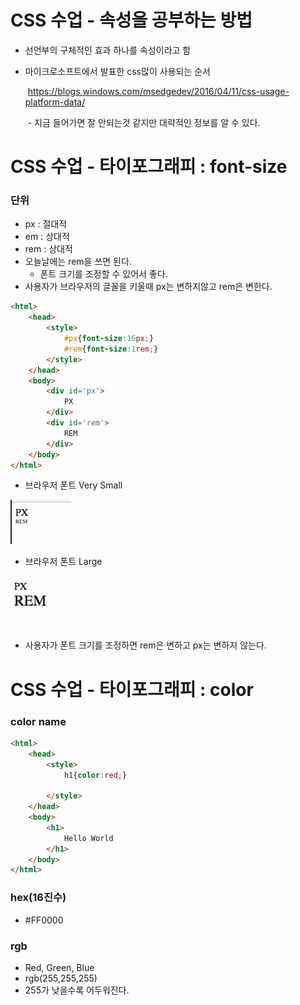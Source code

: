 # CSS 수업 - 속성을 공부하는 방법

- 선언부의 구체적인 효과 하나를 속성이라고 함

- 마이크로소프트에서 발표한 css많이 사용되는 순서

  ​	https://blogs.windows.com/msedgedev/2016/04/11/css-usage-platform-data/

  ​	- 지금 들어가면 잘 안되는것 같지만 대략적인 정보를 알 수 있다.

# CSS 수업 - 타이포그래피 : font-size

### 단위

- px : 절대적
- em : 상대적
- rem : 상대적
- 오늘날에는 rem을 쓰면 된다.
  - 폰트 크기를 조정할 수 있어서 좋다.
- 사용자가 브라우저의 글꼴을 키울때 px는 변하지않고 rem은 변한다.

```html
<html>
    <head>
        <style>
            #px{font-size:16px;}
            #rem{font-size:1rem;}
        </style>
    </head>
    <body>
        <div id='px'>
            PX
        </div>
        <div id='rem'>
            REM
        </div>
    </body>
</html>
```

- 브라우저 폰트 Very Small

![css_01](../img/css_01.jpg)

- 브라우저 폰트 Large

![css_02](../img/css_02.jpg)

- 사용자가 폰트 크기를 조정하면 rem은 변하고 px는 변하지 않는다.

# CSS 수업 - 타이포그래피 : color

### color name

```html
<html>
    <head>
        <style>
            h1{color:red;}
            
        </style>
    </head>
    <body>
        <h1>
            Hello World
        </h1>
    </body>
</html>
```

### hex(16진수)

- #FF0000

### rgb

- Red, Green, Blue
- rgb(255,255,255)
- 255가 낮을수록 어두워진다.